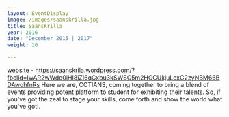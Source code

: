 ```yaml
---
layout: EventDisplay
image: /images/saanskrilla.jpg
title: SaansKrilla
year: 2016
date: "December 2015 | 2017"
weight: 10

---
```

website - https://saanskrila.wordpress.com/?fbclid=IwAR2wWdo0iHI8jZI6qCxbu3kSWSC5m2HGCUkjuLexG2zyNBM66BDAwohfnRs
Here we are, CCTIANS, coming together to bring a blend of events providing potent platform to student for exhibiting their talents. So, if you've got the zeal to stage your skills, come forth and show the world what you've got!.

